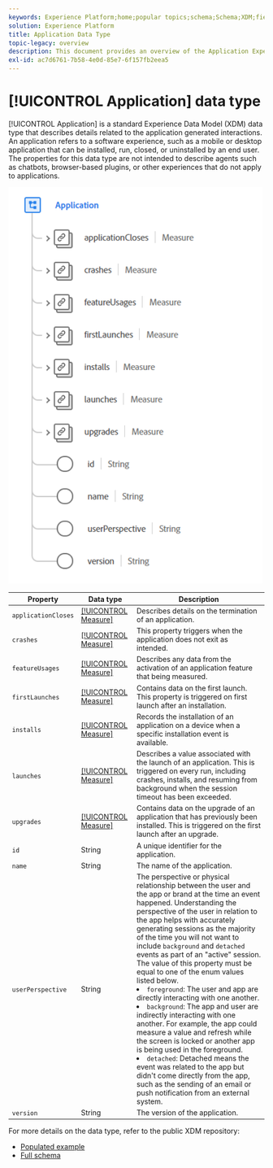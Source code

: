 ```yaml
---
keywords: Experience Platform;home;popular topics;schema;Schema;XDM;fields;schemas;Schemas;application;datatype;data-type;data type;
solution: Experience Platform
title: Application Data Type
topic-legacy: overview
description: This document provides an overview of the Application Experience Data Model (XDM) data type.
exl-id: ac7d6761-7b58-4e0d-85e7-6f157fb2eea5
---
```

# [!UICONTROL Application] data type

[!UICONTROL Application] is a standard Experience Data Model (XDM) data type that describes details related to the application generated interactions. An application refers to a software experience, such as a mobile or desktop application that can be installed, run, closed, or uninstalled by an end user. The properties for this data type are not intended to describe agents such as chatbots, browser-based plugins, or other experiences that do not apply to applications.

<img src='../images/data-types/application.PNG' width=500 /><br />

| Property | Data type | Description |
| --- | --- | --- |
| `applicationCloses` | [[!UICONTROL Measure]](./measure.md) | Describes details on the termination of an application. |
| `crashes` | [[!UICONTROL Measure]](./measure.md) | This property triggers when the application does not exit as intended. |
| `featureUsages` | [[!UICONTROL Measure]](./measure.md) | Describes any data from the activation of an application feature that being measured. |
| `firstLaunches` | [[!UICONTROL Measure]](./measure.md) | Contains data on the first launch. This property is triggered on first launch after an installation. |
| `installs` | [[!UICONTROL Measure]](./measure.md) | Records the installation of an application on a device when a specific installation event is available. |
| `launches` | [[!UICONTROL Measure]](./measure.md) | Describes a value associated with the launch of an application. This is triggered on every run, including crashes, installs, and resuming from background when the session timeout has been exceeded. |
| `upgrades` | [[!UICONTROL Measure]](./measure.md) | Contains data on the upgrade of an application that has previously been installed. This is triggered on the first launch after an upgrade. |
| `id` | String | A unique identifier for the application. |
| `name` | String | The name of the application. |
| `userPerspective` | String | The perspective or physical relationship between the user and the app or brand at the time an event happened. Understanding the perspective of the user in relation to the app helps with accurately generating sessions as the majority of the time you will not want to include `background` and `detached` events as part of an "active" session. The value of this property must be equal to one of the enum values listed below. <li> `foreground`: The user and app are directly interacting with one another. </li> <li> `background`: The app and user are indirectly interacting with one another. For example, the app could measure a value and refresh while the screen is locked or another app is being used in the foreground.  </li> <li> `detached`: Detached means the event was related to the app but didn't come directly from the app, such as the sending of an email or push notification from an external system. |
| `version` | String | The version of the application. |

For more details on the data type, refer to the public XDM repository:

* [Populated example](https://github.com/adobe/xdm/blob/master/components/datatypes/channels/application.example.1.json)
* [Full schema](https://github.com/adobe/xdm/blob/master/components/datatypes/channels/application.schema.json)
